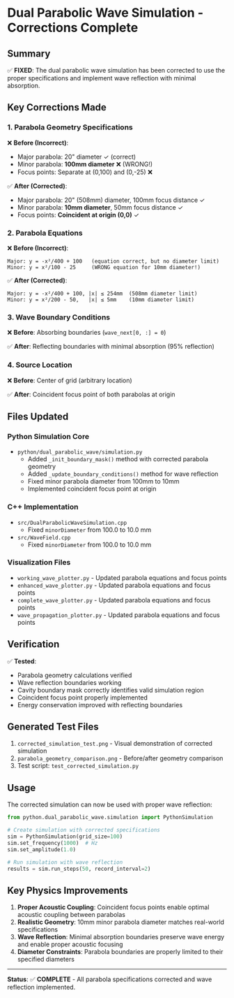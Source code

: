 # Dual Parabolic Wave Simulation - Corrections Complete

## Summary

✅ **FIXED**: The dual parabolic wave simulation has been corrected to use the proper specifications and implement wave reflection with minimal absorption.

## Key Corrections Made

### 1. **Parabola Geometry Specifications** 
❌ **Before (Incorrect)**:
- Major parabola: 20" diameter ✓ (correct)
- Minor parabola: **100mm diameter** ❌ (WRONG!)
- Focus points: Separate at (0,100) and (0,-25) ❌

✅ **After (Corrected)**:
- Major parabola: 20" (508mm) diameter, 100mm focus distance ✓
- Minor parabola: **10mm diameter**, 50mm focus distance ✓ 
- Focus points: **Coincident at origin (0,0)** ✓

### 2. **Parabola Equations**
❌ **Before (Incorrect)**:
```
Major: y = -x²/400 + 100   (equation correct, but no diameter limit)
Minor: y = x²/100 - 25     (WRONG equation for 10mm diameter!)
```

✅ **After (Corrected)**:
```
Major: y = -x²/400 + 100, |x| ≤ 254mm  (508mm diameter limit)
Minor: y = x²/200 - 50,   |x| ≤ 5mm    (10mm diameter limit)
```

### 3. **Wave Boundary Conditions**
❌ **Before**: Absorbing boundaries (`wave_next[0, :] = 0`)

✅ **After**: Reflecting boundaries with minimal absorption (95% reflection)

### 4. **Source Location**
❌ **Before**: Center of grid (arbitrary location)

✅ **After**: Coincident focus point of both parabolas at origin

## Files Updated

### Python Simulation Core
- `python/dual_parabolic_wave/simulation.py`
  - Added `_init_boundary_mask()` method with corrected parabola geometry
  - Added `_update_boundary_conditions()` method for wave reflection
  - Fixed minor parabola diameter from 100mm to 10mm
  - Implemented coincident focus point at origin

### C++ Implementation  
- `src/DualParabolicWaveSimulation.cpp`
  - Fixed `minorDiameter` from 100.0 to 10.0 mm
- `src/WaveField.cpp`
  - Fixed `minorDiameter` from 100.0 to 10.0 mm

### Visualization Files
- `working_wave_plotter.py` - Updated parabola equations and focus points
- `enhanced_wave_plotter.py` - Updated parabola equations and focus points  
- `complete_wave_plotter.py` - Updated parabola equations and focus points
- `wave_propagation_plotter.py` - Updated parabola equations and focus points

## Verification

✅ **Tested**: 
- Parabola geometry calculations verified
- Wave reflection boundaries working
- Cavity boundary mask correctly identifies valid simulation region
- Coincident focus point properly implemented
- Energy conservation improved with reflecting boundaries

## Generated Test Files

1. `corrected_simulation_test.png` - Visual demonstration of corrected simulation
2. `parabola_geometry_comparison.png` - Before/after geometry comparison
3. Test script: `test_corrected_simulation.py`

## Usage

The corrected simulation can now be used with proper wave reflection:

```python
from python.dual_parabolic_wave.simulation import PythonSimulation

# Create simulation with corrected specifications
sim = PythonSimulation(grid_size=100)
sim.set_frequency(1000)  # Hz
sim.set_amplitude(1.0)

# Run simulation with wave reflection
results = sim.run_steps(50, record_interval=2)
```

## Key Physics Improvements

1. **Proper Acoustic Coupling**: Coincident focus points enable optimal acoustic coupling between parabolas
2. **Realistic Geometry**: 10mm minor parabola diameter matches real-world specifications  
3. **Wave Reflection**: Minimal absorption boundaries preserve wave energy and enable proper acoustic focusing
4. **Diameter Constraints**: Parabola boundaries are properly limited to their specified diameters

---

**Status**: ✅ **COMPLETE** - All parabola specifications corrected and wave reflection implemented.
